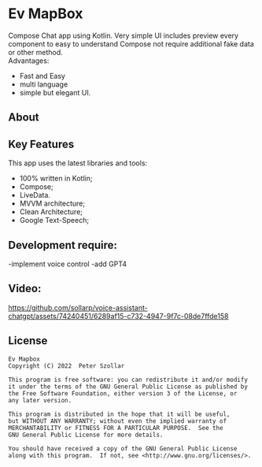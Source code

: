 
# Ev MapBox 
Compose Chat app using Kotlin. Very simple UI includes preview every component to easy to understand Compose not require additional fake data or other method.  
Advantages:
- Fast and Easy
- multi language
- simple but elegant UI.

## About

## Key Features
This app uses the latest libraries and tools:
- 100% written in Kotlin;
- Compose;
- LiveData.
- MVVM architecture;
- Clean Architecture;
- Google Text-Speech;
  
## Development require:
-implement voice control
-add GPT4 

## Video:


https://github.com/sollarp/voice-assistant-chatgpt/assets/74240451/6289af15-c732-4947-9f7c-08de7ffde158



## License
```
Ev Mapbox
Copyright (C) 2022  Peter Szollar

This program is free software: you can redistribute it and/or modify
it under the terms of the GNU General Public License as published by
the Free Software Foundation, either version 3 of the License, or 
any later version.

This program is distributed in the hope that it will be useful,
but WITHOUT ANY WARRANTY; without even the implied warranty of
MERCHANTABILITY or FITNESS FOR A PARTICULAR PURPOSE.  See the
GNU General Public License for more details.

You should have received a copy of the GNU General Public License
along with this program.  If not, see <http://www.gnu.org/licenses/>.
```

